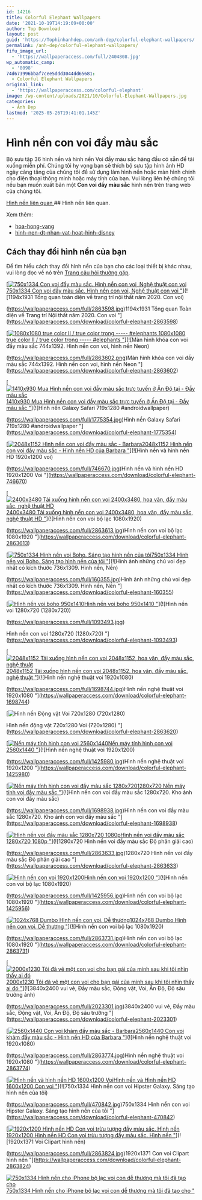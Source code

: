```yaml
---
id: 14216
title: Colorful Elephant Wallpapers
date: '2021-10-19T14:19:09+00:00'
author: Top Download
layout: post
guid: 'https://Tophinhanhdep.com/anh-dep/colorful-elephant-wallpapers/'
permalink: /anh-dep/colorful-elephant-wallpapers/
fifu_image_url:
  - 'https://wallpaperaccess.com/full/2404808.jpg'
wp_automatic_camp:
  - '8098'
74d673996bbaf7cee5ddd3044dd65681:
  - Colorful Elephant Wallpapers
original_link:
  - 'https://wallpaperaccess.com/colorful-elephant'
image: /wp-content/uploads/2021/10/Colorful-Elephant-Wallpapers.jpg
categories:
  - Ảnh Đẹp
lastmod: '2025-05-26T19:41:01.145Z'
---
```

# Hình nền con voi đầy màu sắc

Bộ sưu tập 36 hình nền và hình nền Voi đầy màu sắc hàng đầu có sẵn để tải xuống miễn phí. Chúng tôi hy vọng bạn sẽ thích bộ sưu tập hình ảnh HD ngày càng tăng của chúng tôi để sử dụng làm hình nền hoặc màn hình chính cho điện thoại thông minh hoặc máy tính của bạn. Vui lòng liên hệ chúng tôi nếu bạn muốn xuất bản một **Con voi đầy màu sắc** hình nền trên trang web của chúng tôi.

[Hình nền liên quan ](#related) ## Hình nền liên quan.

   
 Xem thêm:

   
- [hoa-hong-vang](https://tophinhanhdep.com/hoa-hong/hoa-hong-vang/)
- [hinh-nen-dt-nhan-vat-hoat-hinh-disney](https://tophinhanhdep.com/hinh-nen-dep/hinh-nen-dt-nhan-vat-hoat-hinh-disney/)

## Cách thay đổi hình nền của bạn

Để tìm hiểu cách thay đổi hình nền của bạn cho các loại thiết bị khác nhau, vui lòng đọc về nó trên [Trang câu hỏi thường gặp](https://tophinhanhdep.com/faq/).

  
[[![750x1334 Con voi đầy màu sắc.  Hình nền con voi, Nghệ thuật con voi](https://wallpaperaccess.com/full/2404808.jpg)750x1334 Con voi đầy màu sắc. Hình nền con voi, Nghệ thuật con voi "](https://wallpaperaccess.com/download/colorful-elephant-2404808)](![1194x1931 Tổng quan toàn diện về trang trí nội thất năm 2020. Con voi)

(https://wallpaperaccess.com/full/2863598.jpg)1194x1931 Tổng quan Toàn diện về Trang trí Nội thất năm 2020. Con voi "](https://wallpaperaccess.com/download/colorful-elephant-2863598)

[[![1080x1080 true color II / true color trong ----- #elephants](https://wallpaperaccess.com/full/2863600.jpg) 1080x1080 true color II / true color trong ----- #elephants "](https://wallpaperaccess.com/download/colorful-elephant-2863600)](![Màn hình khóa con voi đầy màu sắc 744x1392.  Hình nền con voi, hình nền Neon)

(https://wallpaperaccess.com/full/2863602.png)Màn hình khóa con voi đầy màu sắc 744x1392. Hình nền con voi, hình nền Neon "](https://wallpaperaccess.com/download/colorful-elephant-2863602)

[[![1410x930 Mua Hình nền con voi đầy màu sắc trực tuyến ở Ấn Độ tại - Đầy màu sắc](https://wallpaperaccess.com/full/2863603.jpg)1410x930 Mua Hình nền con voi đầy màu sắc trực tuyến ở Ấn Độ tại - Đầy màu sắc "](https://wallpaperaccess.com/download/colorful-elephant-2863603)](![Hình nền Galaxy Safari 719x1280 #androidwallpaper)

(https://wallpaperaccess.com/full/1775354.jpg)Hình nền Galaxy Safari 719x1280 #androidwallpaper "](https://wallpaperaccess.com/download/colorful-elephant-1775354)

[[![2048x1152 Hình nền con voi đầy màu sắc - Barbara](https://wallpaperaccess.com/full/2863605.jpg)2048x1152 Hình nền con voi đầy màu sắc - Hình nền HD của Barbara "](https://wallpaperaccess.com/download/colorful-elephant-2863605)](![Hình nền và hình nền HD 1920x1200 voi)

(https://wallpaperaccess.com/full/746670.jpg)Hình nền và hình nền HD 1920x1200 Voi "](https://wallpaperaccess.com/download/colorful-elephant-746670)

[[![2400x3480 Tải xuống hình nền con voi 2400x3480, hoa văn, đầy màu sắc, nghệ thuật HD](https://wallpaperaccess.com/full/2863608.jpg)2400x3480 Tải xuống hình nền con voi 2400x3480, hoa văn, đầy màu sắc, nghệ thuật HD "](https://wallpaperaccess.com/download/colorful-elephant-2863608)](![Hình nền con voi bộ lạc 1080x1920)

(https://wallpaperaccess.com/full/2863613.jpg)Hình nền con voi bộ lạc 1080x1920 "](https://wallpaperaccess.com/download/colorful-elephant-2863613)

[[![750x1334 Hình nền voi Boho.  Sáng tạo hình nền của tôi](https://wallpaperaccess.com/full/160340.jpg)750x1334 Hình nền voi Boho. Sáng tạo hình nền của tôi "](https://wallpaperaccess.com/download/colorful-elephant-160340)](![Hình ảnh những chú voi đẹp nhất có kích thước 736x1309.  Hình nền, Nền)

(https://wallpaperaccess.com/full/160355.jpg)Hình ảnh những chú voi đẹp nhất có kích thước 736x1309. Hình nền, Nền "](https://wallpaperaccess.com/download/colorful-elephant-160355)

[[![Hình nền voi boho 950x1410](https://wallpaperaccess.com/full/2863614.jpg)Hình nền voi boho 950x1410 "](https://wallpaperaccess.com/download/colorful-elephant-2863614)](![Hình nền voi 1280x720 (1280x720))

(https://wallpaperaccess.com/full/1093493.jpg)

Hình nền con voi 1280x720 (1280x720) "](https://wallpaperaccess.com/download/colorful-elephant-1093493)

[[![2048x1152 Tải xuống hình nền con voi 2048x1152, hoa văn, đầy màu sắc, nghệ thuật](https://wallpaperaccess.com/full/2863616.jpg)2048x1152 Tải xuống hình nền con voi 2048x1152, hoa văn, đầy màu sắc, nghệ thuật "](https://wallpaperaccess.com/download/colorful-elephant-2863616)](![Hình nền nghệ thuật voi 1920x1080)

(https://wallpaperaccess.com/full/1698744.jpg)Hình nền nghệ thuật voi 1920x1080 "](https://wallpaperaccess.com/download/colorful-elephant-1698744)

[![Hình nền Động vật Voi 720x1280 (720x1280)](https://wallpaperaccess.com/full/2863620.jpg)

Hình nền động vật 720x1280 Voi (720x1280) "](https://wallpaperaccess.com/download/colorful-elephant-2863620)

[[![Nền máy tính hình con voi 2560x1440](https://wallpaperaccess.com/full/2863621.jpg)Nền máy tính hình con voi 2560x1440 "](https://wallpaperaccess.com/download/colorful-elephant-2863621)](![Hình nền nghệ thuật voi 1920x1200)

(https://wallpaperaccess.com/full/1425980.jpg)Hình nền nghệ thuật voi 1920x1200 "](https://wallpaperaccess.com/download/colorful-elephant-1425980)

[[![Nền máy tính hình con voi đầy màu sắc 1280x720](https://wallpaperaccess.com/full/2863624.jpg)1280x720 Nền máy tính voi đầy màu sắc "](https://wallpaperaccess.com/download/colorful-elephant-2863624)](![Hình nền con voi đầy màu sắc 1280x720.  Kho ảnh con voi đầy màu sắc)

(https://wallpaperaccess.com/full/1698938.jpg)Hình nền con voi đầy màu sắc 1280x720. Kho ảnh con voi đầy màu sắc "](https://wallpaperaccess.com/download/colorful-elephant-1698938)

[[![Hình nền voi đầy màu sắc 1280x720 1080p](https://wallpaperaccess.com/full/2863632.jpg)Hình nền voi đầy màu sắc 1280x720 1080p "](https://wallpaperaccess.com/download/colorful-elephant-2863632)](![1280x720 Hình nền voi đầy màu sắc Độ phân giải cao)

(https://wallpaperaccess.com/full/2863633.jpg)1280x720 Hình nền voi đầy màu sắc Độ phân giải cao "](https://wallpaperaccess.com/download/colorful-elephant-2863633)

[[![Hình nền con voi 1920x1200](https://wallpaperaccess.com/full/1698849.jpg)Hình nền con voi 1920x1200 "](https://wallpaperaccess.com/download/colorful-elephant-1698849)](![Hình nền con voi bộ lạc 1080x1920)

(https://wallpaperaccess.com/full/1425956.jpg)Hình nền con voi bộ lạc 1080x1920 "](https://wallpaperaccess.com/download/colorful-elephant-1425956)

[[![1024x768 Dumbo Hình nền con voi.  Dễ thương](https://wallpaperaccess.com/full/2863641.jpg)1024x768 Dumbo Hình nền con voi. Dễ thương "](https://wallpaperaccess.com/download/colorful-elephant-2863641)](![Hình nền con voi bộ lạc 1080x1920)

(https://wallpaperaccess.com/full/2863731.jpg)Hình nền con voi bộ lạc 1080x1920 "](https://wallpaperaccess.com/download/colorful-elephant-2863731)

[[![2000x1230 Tôi đã vẽ một con voi cho bạn gái của mình sau khi tôi nhìn thấy ai đó](https://wallpaperaccess.com/full/708125.jpg)2000x1230 Tôi đã vẽ một con voi cho bạn gái của mình sau khi tôi nhìn thấy ai đó "](https://wallpaperaccess.com/download/colorful-elephant-708125)](![3840x2400 vui vẻ, Đầy màu sắc, Động vật, Voi, Ấn Độ, Độ sâu trường ảnh)

(https://wallpaperaccess.com/full/2023301.jpg)3840x2400 vui vẻ, Đầy màu sắc, Động vật, Voi, Ấn Độ, Độ sâu trường "](https://wallpaperaccess.com/download/colorful-elephant-2023301)

[[![2560x1440 Con voi khảm đầy màu sắc - Barbara](https://wallpaperaccess.com/full/2863766.jpg)2560x1440 Con voi khảm đầy màu sắc - Hình nền HD của Barbara "](https://wallpaperaccess.com/download/colorful-elephant-2863766)](![Hình nền nghệ thuật voi 1920x1080)

(https://wallpaperaccess.com/full/2863774.jpg)Hình nền nghệ thuật voi 1920x1080 "](https://wallpaperaccess.com/download/colorful-elephant-2863774)

[[![Hình nền và hình nền HD 1600x1200 Voi](https://wallpaperaccess.com/full/2863789.png)Hình nền và Hình nền HD 1600x1200 Con voi "](https://wallpaperaccess.com/download/colorful-elephant-2863789)](![750x1334 Hình nền con voi Hipster Galaxy.  Sáng tạo hình nền của tôi)

(https://wallpaperaccess.com/full/470842.jpg)750x1334 Hình nền con voi Hipster Galaxy. Sáng tạo hình nền của tôi "](https://wallpaperaccess.com/download/colorful-elephant-470842)

[[![1920x1200 Hình nền HD Con voi trừu tượng đầy màu sắc.  Hình nền](https://wallpaperaccess.com/full/2863811.png)1920x1200 Hình nền HD Con voi trừu tượng đầy màu sắc. Hình nền "](https://wallpaperaccess.com/download/colorful-elephant-2863811)](![1920x1371 Voi Clipart hình nền)

(https://wallpaperaccess.com/full/2863824.jpg)1920x1371 Con voi Clipart hình nền "](https://wallpaperaccess.com/download/colorful-elephant-2863824)

[![750x1334 Hình nền cho iPhone bộ lạc voi con dễ thương mà tôi đã tạo cho](https://wallpaperaccess.com/full/86725.jpg)750x1334 Hình nền cho iPhone bộ lạc voi con dễ thương mà tôi đã tạo cho "](https://wallpaperaccess.com/download/colorful-elephant-86725)

